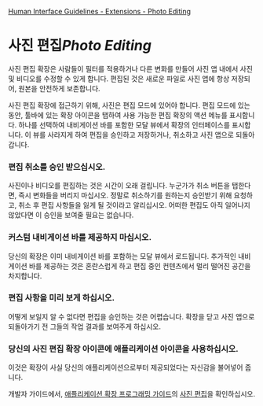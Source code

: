 [Human Interface Guidelines - Extensions - Photo Editing](https://developer.apple.com/design/human-interface-guidelines/ios/extensions/photo-editing/)

# 사진 편집*Photo Editing*

사진 편집 확장은 사람들이 필터를 적용하거나 다른 변화를 만들어 사진 앱 내에서 사진 및 비디오를 수정할 수 있게 합니다. 편집된 것은 새로운 파일로 사진 앱에 항상 저장되어, 원본을 안전하게 보존합니다.

사진 편집 확장에 접근하기 위해, 사진은 편집 모드에 있어야 합니다. 편집 모드에 있는 동안, 툴바에 있는 확장 아이콘을 탭하여 사용 가능한 편집 확장의 액션 메뉴를 표시합니다. 하나를 선택하여 내비게이션 바를 포함한 모달 뷰에서 확장의 인터페이스를 표시합니다. 이 뷰를 사라지게 하여 편집을 승인하고 저장하거나, 취소하고 사진 앱으로 되돌아갑니다.

### 편집 취소를 승인 받으십시오.

사진이나 비디오를 편집하는 것은 시간이 오래 걸립니다. 누군가가 취소 버튼을 탭한다면, 즉시 변화들을 버리지 마십시오. 정말로 취소하기를 원하는지 승인받기 위해 요청하고, 취소 후 편집 사항들을 잃게 될 것이라고 알리십시오. 어떠한 편집도 아직 일어나지 않았다면 이 승인을 보여줄 필요는 없습니다.

### 커스텀 내비게이션 바를 제공하지 마십시오.

당신의 확장은 이미 내비게이션 바를 포함하는 모달 뷰에서 로드됩니다. 추가적인 내비게이션 바를 제공하는 것은 혼란스럽게 하고 편집 중인 컨텐츠에서 멀리 떨어진 공간을 차지합니다.

### 편집 사항을 미리 보게 하십시오.

어떻게 보일지 알 수 없다면 편집을 승인하는 것은 어렵습니다. 확장을 닫고 사진 앱으로 되돌아가기 전 그들의 작업 결과를 보여주게 하십시오.

### 당신의 사진 편집 확장 아이콘에 애플리케이션 아이콘을 사용하십시오.

이것은 확장이 사실 당신의 애플리케이션으로부터 제공되었다는 자신감을 불어넣어 줍니다.

개발자 가이드에서, [애플리케이션 확장 프로그래밍 가이드](https://developer.apple.com/library/content/documentation/General/Conceptual/ExtensibilityPG/index.html)의 [사진 편집](https://developer.apple.com/library/content/documentation/General/Conceptual/ExtensibilityPG/Photos.html)을 확인하십시오.